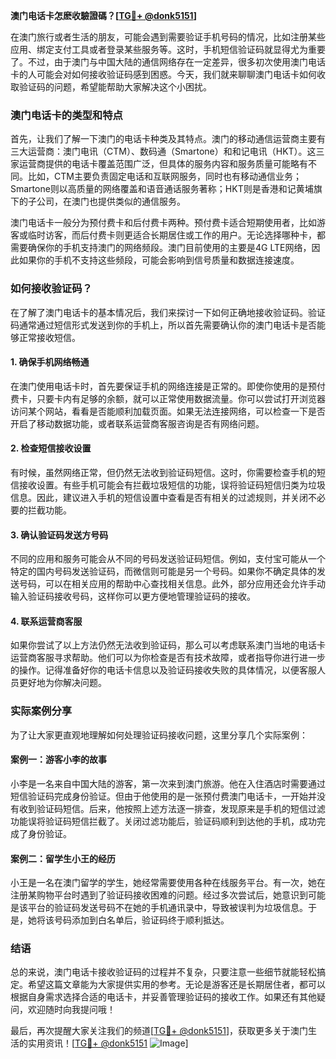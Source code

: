 **澳门电话卡怎麽收驗證碼？[[TG💪+ @donk5151](https://t.me/s/donk5151)]**

在澳门旅行或者生活的朋友，可能会遇到需要验证手机号码的情况，比如注册某些应用、绑定支付工具或者登录某些服务等。这时，手机短信验证码就显得尤为重要了。不过，由于澳门与中国大陆的通信网络存在一定差异，很多初次使用澳门电话卡的人可能会对如何接收验证码感到困惑。今天，我们就来聊聊澳门电话卡如何收取验证码的问题，希望能帮助大家解决这个小困扰。

### 澳门电话卡的类型和特点

首先，让我们了解一下澳门的电话卡种类及其特点。澳门的移动通信运营商主要有三大运营商：澳门电讯（CTM）、数码通（Smartone）和和记电讯（HKT）。这三家运营商提供的电话卡覆盖范围广泛，但具体的服务内容和服务质量可能略有不同。比如，CTM主要负责固定电话和互联网服务，同时也有移动通信业务；Smartone则以高质量的网络覆盖和语音通话服务著称；HKT则是香港和记黄埔旗下的子公司，在澳门也提供类似的通信服务。

澳门电话卡一般分为预付费卡和后付费卡两种。预付费卡适合短期使用者，比如游客或临时访客，而后付费卡则更适合长期居住或工作的用户。无论选择哪种卡，都需要确保你的手机支持澳门的网络频段。澳门目前使用的主要是4G LTE网络，因此如果你的手机不支持这些频段，可能会影响到信号质量和数据连接速度。

### 如何接收验证码？

在了解了澳门电话卡的基本情况后，我们来探讨一下如何正确地接收验证码。验证码通常通过短信形式发送到你的手机上，所以首先需要确认你的澳门电话卡是否能够正常接收短信。

#### 1. 确保手机网络畅通

在澳门使用电话卡时，首先要保证手机的网络连接是正常的。即使你使用的是预付费卡，只要卡内有足够的余额，就可以正常使用数据流量。你可以尝试打开浏览器访问某个网站，看看是否能顺利加载页面。如果无法连接网络，可以检查一下是否开启了移动数据功能，或者联系运营商客服咨询是否有网络问题。

#### 2. 检查短信接收设置

有时候，虽然网络正常，但仍然无法收到验证码短信。这时，你需要检查手机的短信接收设置。有些手机可能会有拦截垃圾短信的功能，误将验证码短信归类为垃圾信息。因此，建议进入手机的短信设置中查看是否有相关的过滤规则，并关闭不必要的拦截功能。

#### 3. 确认验证码发送方号码

不同的应用和服务可能会从不同的号码发送验证码短信。例如，支付宝可能从一个特定的国内号码发送验证码，而微信则可能是另一个号码。如果你不确定具体的发送号码，可以在相关应用的帮助中心查找相关信息。此外，部分应用还会允许手动输入验证码接收号码，这样你可以更方便地管理验证码的接收。

#### 4. 联系运营商客服

如果你尝试了以上方法仍然无法收到验证码，那么可以考虑联系澳门当地的电话卡运营商客服寻求帮助。他们可以为你检查是否有技术故障，或者指导你进行进一步的操作。记得准备好你的电话卡信息以及验证码接收失败的具体情况，以便客服人员更好地为你解决问题。

### 实际案例分享

为了让大家更直观地理解如何处理验证码接收问题，这里分享几个实际案例：

#### 案例一：游客小李的故事

小李是一名来自中国大陆的游客，第一次来到澳门旅游。他在入住酒店时需要通过短信验证码完成身份验证。但由于他使用的是一张预付费澳门电话卡，一开始并没有收到验证码短信。后来，他按照上述方法逐一排查，发现原来是手机的短信过滤功能误将验证码短信拦截了。关闭过滤功能后，验证码顺利到达他的手机，成功完成了身份验证。

#### 案例二：留学生小王的经历

小王是一名在澳门留学的学生，她经常需要使用各种在线服务平台。有一次，她在注册某购物平台时遇到了验证码接收困难的问题。经过多次尝试后，她意识到可能是该平台的验证码发送号码不在她的手机通讯录中，导致被误判为垃圾信息。于是，她将该号码添加到白名单后，验证码终于顺利抵达。

### 结语

总的来说，澳门电话卡接收验证码的过程并不复杂，只要注意一些细节就能轻松搞定。希望这篇文章能为大家提供实用的参考。无论是游客还是长期居住者，都可以根据自身需求选择合适的电话卡，并妥善管理验证码的接收工作。如果还有其他疑问，欢迎随时向我提问哦！

最后，再次提醒大家关注我们的频道[[TG💪+ @donk5151](https://t.me/s/donk5151)]，获取更多关于澳门生活的实用资讯！[[TG💪+ @donk5151](https://t.me/s/donk5151) ![Image](https://i.postimg.cc/rwNCRYN7/Snipaste-2025-04-30-17-27-05.png)]